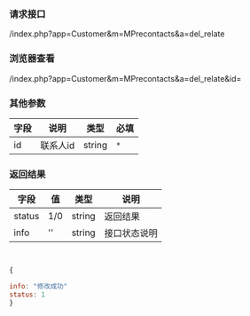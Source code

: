 
### **请求接口**
/index.php?app=Customer&m=MPrecontacts&a=del_relate


### **浏览器查看**
/index.php?app=Customer&m=MPrecontacts&a=del_relate&id=



### **其他参数**
|字段       |说明            |类型    |必填           |
| --------- |--------      |--------|--------       |
|id     |联系人id | string | `*`         |


### **返回结果**
|字段       |值             |类型    |说明           |
| --------- |--------      |--------|--------       |
|status     |1/0|string |返回结果         |
|info       | '' | string | 接口状态说明  |

``` javascript


{

info: "修改成功"
status: 1
}
